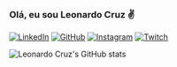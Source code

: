
### Olá, eu sou Leonardo Cruz ✌️

[![LinkedIn](https://img.shields.io/badge/LinkedIn-0077B5?style=for-the-badge&logo=linkedin&logoColor=white)](https://www.linkedin.com/in/leonardovfcruz/)
[![GitHub](https://img.shields.io/badge/GitHub-100000?style=for-the-badge&logo=github&logoColor=white)](https://github.com/uKrZzz1)
[![Instagram](https://img.shields.io/badge/Instagram-E4405F?style=for-the-badge&logo=instagram&logoColor=white)](https://www.instagram.com/_ucruz/)
[![Twitch](https://img.shields.io/badge/Twitch-9146FF?style=for-the-badge&logo=twitch&logoColor=)](https://www.twitch.tv/ucruz3)

![Leonardo Cruz's GitHub stats](https://github-readme-stats.vercel.app/api?username=uKrZzz1&show_icons=true&theme=dracula)
